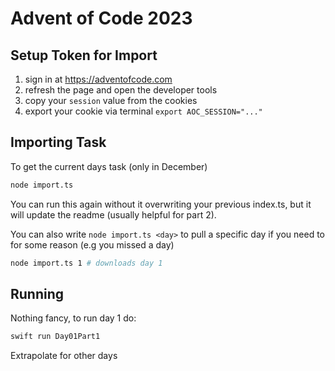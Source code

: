 # Advent of Code 2023

## Setup Token for Import

1. sign in at https://adventofcode.com
2. refresh the page and open the developer tools
3. copy your `session` value from the cookies
4. export your cookie via terminal `export AOC_SESSION="..."`

## Importing Task

To get the current days task (only in December)

```sh
node import.ts
```

You can run this again without it overwriting your previous index.ts, but it will update the readme (usually helpful for part 2).

You can also write `node import.ts <day>` to pull a specific day if you need to for some reason (e.g you missed a day)

```sh
node import.ts 1 # downloads day 1
```

## Running

Nothing fancy, to run day 1 do:

```sh
swift run Day01Part1
```

Extrapolate for other days
